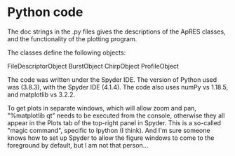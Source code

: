 Python code
===========

The doc strings in the .py files gives the descriptions of the ApRES classes, and the functionality
of the plotting program.

The classes define the following objects:

FileDescriptorObject
BurstObject
ChirpObject
ProfileObject

The code was written under the Spyder IDE. The version of Python used was (3.8.3), with the Spyder IDE (4.1.4).
The code also uses numPy vs 1.18.5, and matplotlib vs 3.2.2.

To get plots in separate windows, which will allow zoom and pan, "%matplotlib qt" needs to be executed from
the console, otherwise they all appear in the Plots tab of the top-right panel in Spyder.
This is a so-called "magic command", specific to Ipython (I think). And I'm sure someone knows how to set up Spyder
to allow the figure windows to come to the foreground by default, but I am not that person...